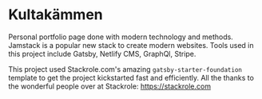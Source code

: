 # Kultakämmen

Personal portfolio page done with modern technology and methods. Jamstack is a popular new stack to create modern websites. Tools used in this project include Gatsby, Netlify CMS, GraphQl, Stripe.

This project used Stackrole.com's amazing `gatsby-starter-foundation` template to get the project kickstarted fast and efficiently. All the thanks to the wonderful people over at Stackrole:
https://stackrole.com
